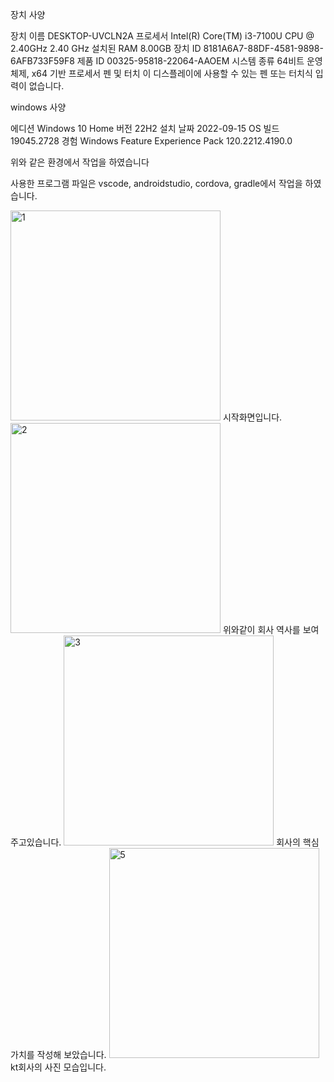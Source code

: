 장치 사양

장치 이름	DESKTOP-UVCLN2A
프로세서	Intel(R) Core(TM) i3-7100U CPU @ 2.40GHz   2.40 GHz
설치된 RAM	8.00GB
장치 ID	8181A6A7-88DF-4581-9898-6AFB733F59F8
제품 ID	00325-95818-22064-AAOEM
시스템 종류	64비트 운영 체제, x64 기반 프로세서
펜 및 터치	이 디스플레이에 사용할 수 있는 펜 또는 터치식 입력이 없습니다.

windows 사양

에디션	Windows 10 Home
버전	22H2
설치 날짜	‎2022-‎09-‎15
OS 빌드	19045.2728
경험	Windows Feature Experience Pack 120.2212.4190.0

위와 같은 환경에서 작업을 하였습니다

사용한 프로그램 파일은 vscode, androidstudio, cordova, gradle에서 작업을 하였습니다.

<img width="336" alt="1" src="https://user-images.githubusercontent.com/107782350/230559254-e593efeb-bdc3-44e5-ab8c-568205865824.png">
시작화면입니다.

<img width="336" alt="2" src="https://user-images.githubusercontent.com/107782350/230559446-a5215381-8c64-4802-b76d-d0472cae38e6.png">
위와같이 회사 역사를 보여주고있습니다.

<img width="336" alt="3" src="https://user-images.githubusercontent.com/107782350/230559631-49b3f643-885d-4729-be9e-f5c251876393.png">
회사의 핵심가치를 작성해 보았습니다.

<img width="336" alt="5" src="https://user-images.githubusercontent.com/107782350/230559756-7ba88ba0-7c20-4226-9499-50ae029a96f2.png">
kt회사의 사진 모습입니다.

